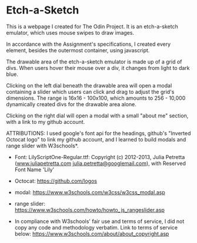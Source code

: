 # Etch-a-Sketch

This is a webpage I created for The Odin Project. It is an etch-a-sketch emulator, which uses mouse swipes to draw images. 

In accordance with the Assignment's specifications, I created every element, besides the outermost container, using javascript.

The drawable area of the etch-a-sketch emulator is made up of a grid of divs. When users hover their mouse over a div, it changes from light to dark blue.

Clicking on the left dial beneath the drawable area will open a modal containing a slider which users can click and drag to adjust the grid's dimensions.
The range is 16x16 - 100x100, which amounts to 256 - 10,000 dynamically created divs for the drawable area alone.

Clicking on the right dial will open a modal with a small "about me" section, with a link to my github account.


ATTRIBUTIONS:
I used google's font api for the headings, github's "Inverted Octocat logo" to link my github account, and I learned to build modals and range slider with W3schools*.

- Font:
  LilyScriptOne-Regular.ttf: Copyright (c) 2012-2013, Julia Petretta (www.juliapetretta.com julia.petretta@googlemail.com), with Reserved Font Name 'Lily'

- Octocat:
  https://github.com/logos

- modal:
  https://www.w3schools.com/w3css/w3css_modal.asp

- range slider:
  https://www.w3schools.com/howto/howto_js_rangeslider.asp
  
 
 * In compliance with W3schools' fair use and terms of service, I did not copy any code and methodology verbatim. Link to terms of service below:
    https://www.w3schools.com/about/about_copyright.asp
